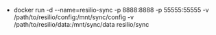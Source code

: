 - docker run -d --name=resilio-sync -p 8888:8888 -p 55555:55555 -v /path/to/resilio/config:/mnt/sync/config -v /path/to/resilio/data:/mnt/sync/data resilio/sync

